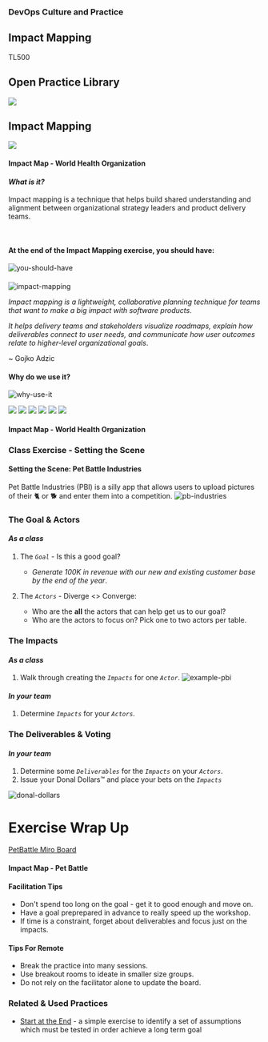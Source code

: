 <!-- .slide: data-background-image="images/RH_NewBrand_Background.png" -->
### DevOps Culture and Practice <!-- {.element: class="course-title"} -->
## Impact Mapping <!-- {.element: class="title-color"} -->
TL500 <!-- {.element: class="title-color"} -->



<!-- .slide: data-background-size="stretch" data-background-image="images/opl-logo.png", class="white-style" -->
<div class="r-stack">
<div class="fragment fade-out" data-fragment-index="0" >
  <h2>Open Practice Library</h2>
  <img src="images/opl-complete.png">
</div>
<div class="fragment current-visible" data-fragment-index="0" >
  <h2>Impact Mapping</h2>
  <a target="_blank" href="https://openpracticelibrary.com/practice/impact-mapping/">
  <img src="images/opl-discovery.png">
  </a>
</div>
</div>



#### Impact Map - World Health Organization <!-- .element: class="title-bottom-left" -->
<!-- .slide: data-background-size="contain" data-background-image="images/impact-mapping/example-who.png", class="white-style" -->



#### _What is it?_
Impact mapping is a technique that helps build shared understanding and alignment between organizational strategy leaders and product delivery teams.

<br>

#### At the end of the Impact Mapping exercise, you should have:
![you-should-have](images/impact-mapping/you-should-have.png)<!-- .element: class="image-no-shadow image-full-width" -->
<!--  
#### _What is it?_
At the end of the Impact Mapping exercise, you should have:

* A shared understanding of the goal or problem statement.
* An inventory of human behavior changes in users and stakeholders that must occur (or not occur) for your project to be successful. These are the impacts from which the technique gets its name.
* Optionally, an inventory of project deliverables that could be delivered to achieve the aforementioned impacts.
* Some prioritization of scope, including one or more deliverables and/or impacts.
-->



####
<div class="container">
<div class="col" data-markdown>

![impact-mapping](https://www.impactmapping.org/assets/cover500.png)
   
</div>
<div class="col" data-markdown>

_Impact mapping is a lightweight, collaborative planning technique for teams that want to make a big impact with software products_.

_It helps delivery teams and stakeholders visualize roadmaps, explain how deliverables connect to user needs, and communicate how user outcomes relate to higher-level organizational goals_.

~ Gojko Adzic
</div>
</div>



#### Why do we use it?
![why-use-it](images/impact-mapping/why-use-it.png)<!-- .element: class="image-no-shadow " -->
<!--
#### Why do we use it?
* Enables focusing on business objectives and orienting product teams toward delivering business value, instead of delivering more and more features.
* Brings business and technology together, thereby improving communication and purpose.
* Visualizes how strategic goals link to the team's work.
* Creates hypotheses and shows the ones most valuable to accomplishing the goal.
* Results in a graphical mind map that is easy to facilitate and has a low entry barrier.
--->



<div class="r-stack">
  <img class="" data-fragment-index="0" src="images/impact-mapping/impact-mapping-goal.png">
  <img class="fragment " data-fragment-index="1" src="images/impact-mapping/smart-goal.png">
  <img class="fragment " data-fragment-index="2" src="images/impact-mapping/impact-mapping-actors.png">
  <img class="fragment " data-fragment-index="3" src="images/impact-mapping/impact-mapping-impacts.png">
  <img class="fragment " data-fragment-index="4" src="images/impact-mapping/impact-mapping-deliverables.png">
  <img class="fragment " data-fragment-index="5" src="images/impact-mapping/impact-mapping-voting.png">
</div>



#### Impact Map - World Health Organization <!-- .element: class="title-bottom-left" -->
<!-- .slide: data-background-size="contain" data-background-image="images/impact-mapping/example-who.png", class="white-style" -->



### Class Exercise - Setting the Scene



#### Setting the Scene: Pet Battle Industries
Pet Battle Industries (PBI) is a silly app that allows users to upload pictures of their 🐈 or 🐕 and enter them into a competition.
![pb-industries](images/impact-mapping/pbindustries.png)<!-- .element: class="image-no-shadow" -->
<!-- 
* PBI started as a hobbyist application built by a few friends over a weekend.
* Initially, they deployed it as a single VM running on a free host. One day, a famous person tweeted about the app and it's usage exploded, however, the application failed and crashed under the load.
* The team behind the hobbyist app decided to quit their jobs and go all in on PBI&trade;.
* PBI&trade; is looking to monetize their application.
-->



### The Goal & Actors
#### *As a class*

1. The _`Goal`_ - Is this a good goal?
   * _Generate 100K in revenue with our new and existing customer base by the end of the year_.
  
2. The _`Actors`_ - Diverge <> Converge:
   * Who are the **all** the actors that can help get us to our goal?
   * Who are the actors to focus on? Pick one to two actors per table.



### The Impacts
#### *As a class*
1. Walk through creating the _`Impacts`_ for one _`Actor`_.
![example-pbi](images/impact-mapping/example-pbi.png)
#### *In your team*
1. Determine _`Impacts`_ for your _`Actors`_.



### The Deliverables & Voting
#### *In your team*
1. Determine some _`Deliverables`_ for the _`Impacts`_ on your _`Actors`_.
2. Issue your Donal Dollars&trade; and place your bets on the _`Impacts`_

![donal-dollars](images/impact-mapping/donal-dollars.jpeg)



# Exercise Wrap Up

[PetBattle Miro Board](https://app.mural.co/t/warhw2023/m/warhw2023/1580744046908/05e98ef35312102d27aa494ff5e92b4ecb1ecc17?sender=dspring0331)



#### Impact Map - Pet Battle <!-- .element: class="title-bottom-left" -->
<!-- .slide: data-background-size="contain" data-background-image="images/impact-mapping/pb-full-example.png", class="white-style" -->




#### Facilitation Tips

* Don't spend too long on the goal - get it to good enough and move on.
* Have a goal preprepared in advance to really speed up the workshop.
* If time is a constraint, forget about deliverables and focus just on the impacts.
 

#### Tips For Remote

* Break the practice into many sessions.
* Use breakout rooms to ideate in smaller size groups.
* Do not rely on the facilitator alone to update the board.



<!-- .slide: data-background-image="images/chef-background.png", class="white-style" -->
### Related & Used Practices
- [Start at the End](https://openpracticelibrary.com/practice/start-at-the-end/) - a simple exercise to identify a set of assumptions which must be tested in order achieve a long term goal

